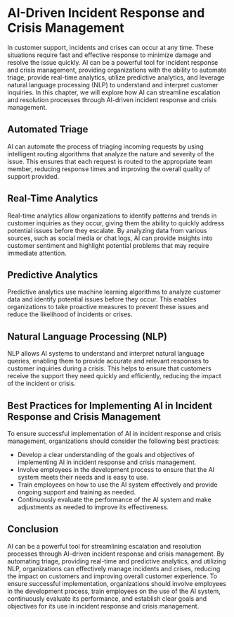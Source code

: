 AI-Driven Incident Response and Crisis Management
============================================================================================================

In customer support, incidents and crises can occur at any time. These situations require fast and effective response to minimize damage and resolve the issue quickly. AI can be a powerful tool for incident response and crisis management, providing organizations with the ability to automate triage, provide real-time analytics, utilize predictive analytics, and leverage natural language processing (NLP) to understand and interpret customer inquiries. In this chapter, we will explore how AI can streamline escalation and resolution processes through AI-driven incident response and crisis management.

Automated Triage
----------------

AI can automate the process of triaging incoming requests by using intelligent routing algorithms that analyze the nature and severity of the issue. This ensures that each request is routed to the appropriate team member, reducing response times and improving the overall quality of support provided.

Real-Time Analytics
-------------------

Real-time analytics allow organizations to identify patterns and trends in customer inquiries as they occur, giving them the ability to quickly address potential issues before they escalate. By analyzing data from various sources, such as social media or chat logs, AI can provide insights into customer sentiment and highlight potential problems that may require immediate attention.

Predictive Analytics
--------------------

Predictive analytics use machine learning algorithms to analyze customer data and identify potential issues before they occur. This enables organizations to take proactive measures to prevent these issues and reduce the likelihood of incidents or crises.

Natural Language Processing (NLP)
---------------------------------

NLP allows AI systems to understand and interpret natural language queries, enabling them to provide accurate and relevant responses to customer inquiries during a crisis. This helps to ensure that customers receive the support they need quickly and efficiently, reducing the impact of the incident or crisis.

Best Practices for Implementing AI in Incident Response and Crisis Management
-----------------------------------------------------------------------------

To ensure successful implementation of AI in incident response and crisis management, organizations should consider the following best practices:

* Develop a clear understanding of the goals and objectives of implementing AI in incident response and crisis management.
* Involve employees in the development process to ensure that the AI system meets their needs and is easy to use.
* Train employees on how to use the AI system effectively and provide ongoing support and training as needed.
* Continuously evaluate the performance of the AI system and make adjustments as needed to improve its effectiveness.

Conclusion
----------

AI can be a powerful tool for streamlining escalation and resolution processes through AI-driven incident response and crisis management. By automating triage, providing real-time and predictive analytics, and utilizing NLP, organizations can effectively manage incidents and crises, reducing the impact on customers and improving overall customer experience. To ensure successful implementation, organizations should involve employees in the development process, train employees on the use of the AI system, continuously evaluate its performance, and establish clear goals and objectives for its use in incident response and crisis management.
